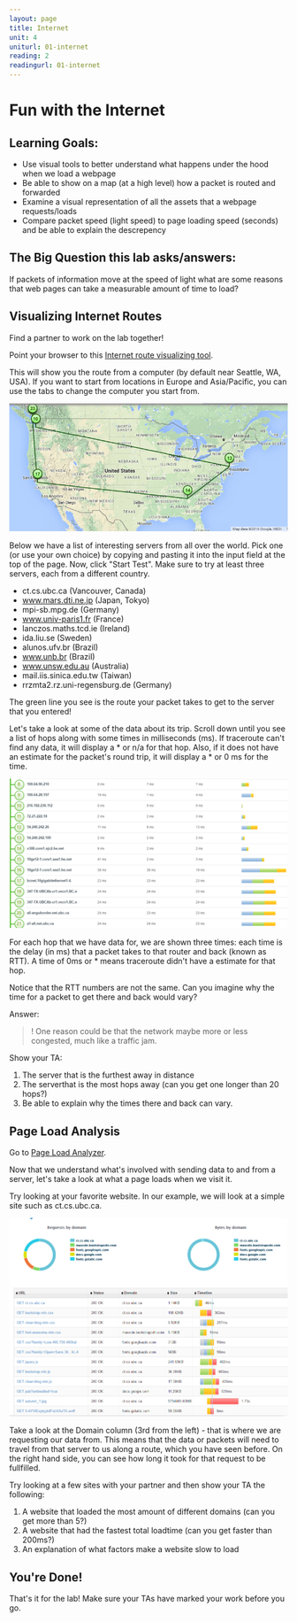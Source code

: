 ```yaml
---
layout: page
title: Internet
unit: 4
uniturl: 01-internet
reading: 2
readingurl: 01-internet
---
```



Fun with the Internet
=========================================

Learning Goals:
---------------
  * Use visual tools to better understand what happens under the hood when we load a webpage
  * Be able to show on a map (at a high level) how a packet is routed and forwarded
  * Examine a visual representation of all the assets that a webpage requests/loads
  * Compare packet speed (light speed) to page loading speed (seconds) and be able to explain the descrepency

The Big Question this lab asks/answers:
---------------------------------------
If packets of information move at the speed of light what are some reasons that web pages can take a measurable amount of time to load?

Visualizing Internet Routes
---------------------------
Find a partner to work on the lab together!

Point your browser to this [Internet route visualizing tool](http://www.monitis.com/traceroute/).

This will show you the route from a computer (by default near Seattle, WA, USA). If you want to start from locations in Europe and Asia/Pacific, you can use the tabs to change the computer you start from. 

![trace_route](trace_route.png)

Below we have a list of interesting servers from all over the world. Pick one (or use your own choice) by copying and pasting it into the input field at the top of the page. Now, click "Start Test". Make sure to try at least three servers, each from a different country.

* ct.cs.ubc.ca (Vancouver, Canada)
* www.mars.dti.ne.jp (Japan, Tokyo)
* mpi-sb.mpg.de (Germany)
* www.univ-paris1.fr (France)
* lanczos.maths.tcd.ie (Ireland)
* ida.liu.se (Sweden)
* alunos.ufv.br (Brazil)
* www.unb.br (Brazil)
* www.unsw.edu.au (Australia)
* mail.iis.sinica.edu.tw (Taiwan)
* rrzmta2.rz.uni-regensburg.de (Germany)

The green line you see is the route your packet takes to get to the server that you entered!

Let's take a look at some of the data about its trip. Scroll down until you see a list of hops along with some times in milliseconds (ms).
If traceroute can't find any data, it will display a * or n/a for that hop. Also, if it does not have an estimate for the packet's round trip, it will display a * or 0 ms for the time.

![trace_info](route_table.png)

For each hop that we have data for, we are shown three times: each time is the delay (in ms) that a packet takes to that router and back (known as RTT). A time of 0ms or * means traceroute didn't have a estimate for that hop.

Notice that the RTT numbers are not the same. Can you imagine why the time for a packet to get there and back would vary?

Answer:

>! One reason could be that the network maybe more or less congested, much like a traffic jam.

Show your TA:

1. The server that is the furthest away in distance
2. The serverthat is the most hops away (can you get one longer than 20 hops?)
3. Be able to explain why the times there and back can vary.

Page Load Analysis
------------------

Go to [Page Load Analyzer](http://www.monitis.com/pageload/).

Now that we understand what's involved with sending data to and from a server, let's take a look at what a page loads when we visit it.

Try looking at your favorite website. In our example, we will look at a simple site such as ct.cs.ubc.ca. 

![simple_site](simple_site.png)

Take a look at the Domain column (3rd from the left) - that is where we are requesting our data from.
This means that the data or packets will need to travel from that server to us along a route, which you have seen before.
On the right hand side, you can see how long it took for that request to be fullfilled.

Try looking at a few sites with your partner and then show your TA the following:

1. A website that loaded the most amount of different domains (can you get more than 5?)
2. A website that had the fastest total loadtime (can you get faster than 200ms?)
3. An explanation of what factors make a website slow to load

You're Done!
------------------
That's it for the lab! Make sure your TAs have marked your work before you go.
